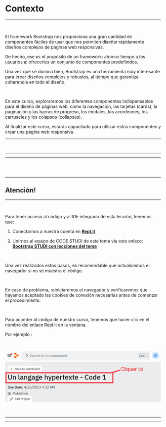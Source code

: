 # **Contexto**

---

<br>

El framework Bootstrap nos proporciona una gran cantidad de componentes fáciles de usar que nos permiten diseñar rápidamente diseños complejos de páginas web responsivas.

De hecho, ese es el propósito de un framework: ahorrar tiempo a los usuarios al ofrecerles un conjunto de componentes predefinidos.

Una vez que se domina bien, Bootstrap es una herramienta muy interesante para crear diseños complejos y robustos, al tiempo que garantiza coherencia en todo el diseño.

<br>

En este curso, exploraremos los diferentes componentes indispensables para el diseño de páginas web, como la navegación, las tarjetas (cards), la paginación y las barras de progreso, los modales, los acordeones, los carruseles y los colapsos (collapses).

Al finalizar este curso, estarás capacitado para utilizar estos componentes y crear una página web responsiva.

---

<br>

---
---

<br>
<br>

---

## **Atención!**

---

<br>

Para tener acceso al código y  al IDE integrado de esta lección, tenemos que:

1. Conectarnos a nuestra cuenta en **[Repl.it](https://replit.com/)**

2. Unirnos al equipo de CODE STUDI de este tema via este enlace: **[Bootstrap STUDI con lecciones del tema](https://replit.com/teams/join/kyuulwebydopyzehigavoqwnjzldfybz-htmlcssbt)**

<br>

Una vez realizados estos pasos, es recomendable que actualicemos el navegador si no se muestra el código.

<br>

En caso de problema, reiniciaremos el navegador y verificaremos que hayamos aceptado las cookies de conexión necesarias antes de comenzar el procedimiento.

<br>

Para acceder al código de nuestro curso, tenemos que hacer clic en el nombre del enlace Repl.it en la ventana.

Por ejemplo :

<br>

![Ejemplo como hacerlo](../../02-Debutar-con-JS/02-Sintaxis-e-integracion-JS/01-Contexto/img/replit_1.png)

<br>

---

---